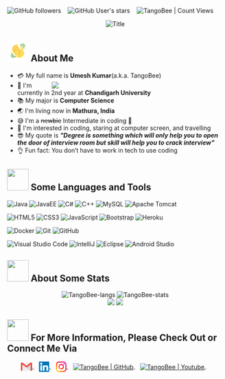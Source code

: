 <img alt="GitHub followers" src="https://img.shields.io/github/followers/TangoBeee?style=social"> &nbsp;&nbsp; <img alt="GitHub User's stars" src="https://img.shields.io/github/stars/TangoBeee?style=social"> &nbsp;&nbsp; <img alt="TangoBee | Count Views" src="https://komarev.com/ghpvc/?username=TangoBeee&color=green" />

<div align="center">
  <img src="https://readme-typing-svg.herokuapp.com/?font=Architects+Daughter&color=%2338C2FF&size=50&center=true&vCenter=true&height=60&width=600&lines=Heyyy!+I%27m+TangoBee+%3C3;Java%20is%20Everything!!!;Welcome+to+my+profile!" alt="Title"></img>
</div>


## <img src="wave.gif" width="50px" height="50px"></img> About Me

- :credit_card: My full name is **Umesh Kumar**(a.k.a. TangoBee) <img src="https://substackcdn.com/video/upload/e_loop,vs_40/a2gccwugbubdi1ldsrwg.gif" width="400" align="right"/>
- :school: I'm currently in 2nd year at **Chandigarh University**
- :books: My major is **Computer Science**
- :earth_asia: I'm living now in **Mathura, India**
- :sweat_smile: I'm a ~~newbie~~ Intermediate in coding :penguin:
- :monocle_face: I'm interested in coding, staring at computer screen, and travelling
- :sunglasses: My quote is ***"Degree is something which will only help you to open the door of interview room but skill will help you to crack interview"*** 
- :ok_hand: Fun fact: You don’t have to work in tech to use coding

## <img src="https://media2.giphy.com/media/QssGEmpkyEOhBCb7e1/giphy.gif?cid=ecf05e47a0n3gi1bfqntqmob8g9aid1oyj2wr3ds3mg700bl&rid=giphy.gif" width="50px" height="50px"> Some Languages and Tools
![Java](https://img.shields.io/badge/java-%23ED8B00.svg?style=for-the-badge&logo=java&logoColor=white) ![JavaEE](https://img.shields.io/badge/javaee-%2300599C.svg?style=for-the-badge&logo=javaee&logoColor=white) ![C#](https://img.shields.io/badge/c%23-%23239120.svg?style=for-the-badge&logo=c-sharp&logoColor=white) ![C++](https://img.shields.io/badge/C++-5C2D91?style=for-the-badge&logo=c++&logoColor=white) ![MySQL](https://img.shields.io/badge/MySQL-CC2927?style=for-the-badge&logo=mysql&logoColor=white) ![Apache Tomcat](https://img.shields.io/badge/apache_tomcat-%23D42029.svg?style=for-the-badge&logo=apachetomcat&logoColor=white)

![HTML5](https://img.shields.io/badge/html5-%23E34F26.svg?style=for-the-badge&logo=html5&logoColor=white) ![CSS3](https://img.shields.io/badge/css3-%231572B6.svg?style=for-the-badge&logo=css3&logoColor=white) ![JavaScript](https://img.shields.io/badge/javascript-%23323330.svg?style=for-the-badge&logo=javascript&logoColor=%23F7DF1E) ![Bootstrap](https://img.shields.io/badge/bootstrap-%23563D7C.svg?style=for-the-badge&logo=bootstrap&logoColor=white) ![Heroku](https://img.shields.io/badge/heroku-%23430098.svg?style=for-the-badge&logo=heroku&logoColor=white)

![Docker](https://img.shields.io/badge/docker-%230db7ed.svg?style=for-the-badge&logo=docker&logoColor=white) ![Git](https://img.shields.io/badge/git-%23F05033.svg?style=for-the-badge&logo=git&logoColor=white) ![GitHub](https://img.shields.io/badge/github-%23121011.svg?style=for-the-badge&logo=github&logoColor=white) 

![Visual Studio Code](https://img.shields.io/badge/Visual%20Studio%20Code-0078d7.svg?style=for-the-badge&logo=visual-studio-code&logoColor=white) ![IntelliJ](https://img.shields.io/badge/IntelliJ-5C2D91.svg?style=for-the-badge&logo=intellijidea&logoColor=white) ![Eclipse](https://img.shields.io/badge/eclipse-1B6AC6.svg?style=for-the-badge&logo=eclipse&logoColor=white) ![Android Studio](https://img.shields.io/badge/android_studio-1B6AC6.svg?style=for-the-badge&logo=androidstudio&logoColor=white) 

## <img src="https://media0.giphy.com/media/cNZqrH5IzOG0xrlWks/giphy.gif?cid=ecf05e47map255q427en9uprqc1sb0unjq5k4fnqg5pmhhs4&rid=giphy.gif&ct=s" width="50px" height="50px"> About Some Stats
<div align="center">
<img height="150em" src="https://github-readme-stats.vercel.app/api/top-langs/?username=TangoBeee&layout=compact&show_icon=true&theme=algolia" alt="TangoBee-langs"/>
<img height="150em" src="https://github-readme-stats.vercel.app/api/?username=TangoBeee&layout=compact&show_icon=true&theme=algolia" alt="TangoBee-stats"/>
</div>
<div align="center">
  <img src="https://github-readme-streak-stats.herokuapp.com/?user=TangoBeee&theme=algolia&background=0d1117&hide_border=true" />
  <img src="https://activity-graph.herokuapp.com/graph?username=TangoBeee&theme=react-dark"/>
</div>

## <img src='https://raw.githubusercontent.com/ShahriarShafin/ShahriarShafin/main/Assets/handshake.gif' width="50px" height="50px"> For More Information, Please Check Out or Connect Me Via
<p align="center">
  <a href="mailto:querytango@gmail.com" >
    <img align="center" alt="TangoBee | Gmail" width="26px" src="Gmail.svg" />
  </a> &nbsp;&nbsp;
  
  <a href="https://www.linkedin.com/in/helloumesh/" target="_blank">
    <img align="center" alt="TienHuynh-TN | Linkedin" width="24px" src="Linkedin.svg" />
  </a> &nbsp;&nbsp;
  
  <a href="https://www.instagram.com/TangoBeee/" target="_blank">
    <img align="center" alt="TangoBee | Instagram" width="24px" src="Instagram.svg" />
  </a> &nbsp;&nbsp;
  
  <a href="https://profile-summary-for-github.herokuapp.com/user/TangoBeee" target="_blank">
    <img align="center" alt="TangoBee | GitHub" width="26px" src="https://upload.wikimedia.org/wikipedia/commons/thumb/a/ae/Github-desktop-logo-symbol.svg/1024px-Github-desktop-logo-symbol.svg.png" />
  </a> &nbsp;&nbsp;
  
  <a href="https://www.youtube.com/channel/UCqQfS3yho6v_bpMTZpwl0NQ/" target="_blank">
    <img align="center" alt="TangoBee | Youtube" width="32px" src="https://icon-library.com/images/youtube-video-icon-png/youtube-video-icon-png-29.jpg" />
  </a> &nbsp;&nbsp;
<p> 

